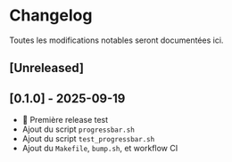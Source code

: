 # Changelog
Toutes les modifications notables seront documentées ici.

## [Unreleased]

## [0.1.0] - 2025-09-19
- 🚀 Première release test
- Ajout du script `progressbar.sh`
- Ajout du script `test_progressbar.sh`
- Ajout du `Makefile`, `bump.sh`, et workflow CI
